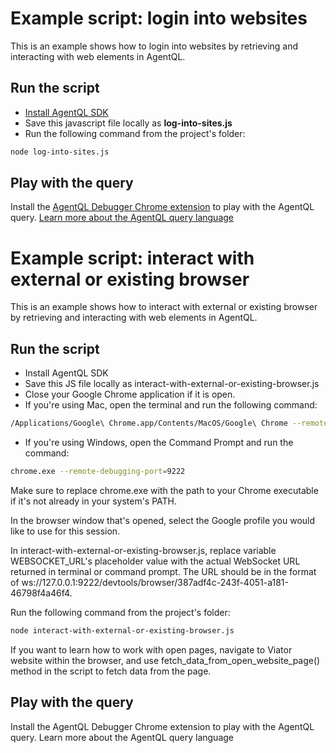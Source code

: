 # Example script: login into websites

This is an example shows how to login into websites by retrieving and interacting with web elements in AgentQL.

## Run the script

- [Install AgentQL SDK](https://docs.agentql.com/javascript-sdk/installation)
- Save this javascript file locally as **log-into-sites.js**
- Run the following command from the project's folder:

```bash
node log-into-sites.js
```

## Play with the query

Install the [AgentQL Debugger Chrome extension](https://docs.agentql.com/installation/chrome-extension-installation) to play with the AgentQL query. [Learn more about the AgentQL query language](https://docs.agentql.com/agentql-query/query-intro)

# Example script: interact with external or existing browser

This is an example shows how to interact with external or existing browser by retrieving and interacting with web elements in AgentQL.

## Run the script
- Install AgentQL SDK
- Save this JS file locally as interact-with-external-or-existing-browser.js
- Close your Google Chrome application if it is open.
- If you're using Mac, open the terminal and run the following command:

```bash
/Applications/Google\ Chrome.app/Contents/MacOS/Google\ Chrome --remote-debugging-port=9222
```

- If you're using Windows, open the Command Prompt and run the command:

```bash
chrome.exe --remote-debugging-port=9222
```

Make sure to replace chrome.exe with the path to your Chrome executable if it's not already in your system's PATH.

In the browser window that's opened, select the Google profile you would like to use for this session.

In interact-with-external-or-existing-browser.js, replace variable WEBSOCKET_URL's placeholder value with the actual WebSocket URL returned in terminal or command prompt. The URL should be in the format of ws://127.0.0.1:9222/devtools/browser/387adf4c-243f-4051-a181-46798f4a46f4.

Run the following command from the project's folder:

```bash
node interact-with-external-or-existing-browser.js
```

If you want to learn how to work with open pages, navigate to Viator website within the browser, and use fetch_data_from_open_website_page() method in the script to fetch data from the page.

## Play with the query
Install the AgentQL Debugger Chrome extension to play with the AgentQL query. Learn more about the AgentQL query language